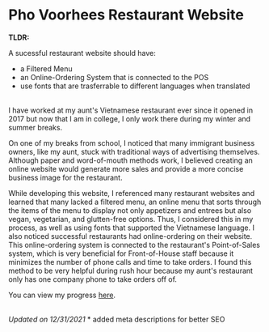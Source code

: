 # Pho Voorhees Restaurant Website

<b> TLDR: </b>

A sucessful restaurant website should have:
 * a Filtered Menu
 * an Online-Ordering System that is connected to the POS
 * use fonts that are trasferrable to different languages when translated
 
<br> 
I have worked at my aunt's Vietnamese restaurant ever since it opened in 2017 but now that I am in college, I only work there during my winter and summer breaks. 

On one of my breaks from school, I noticed that many immigrant business owners, like my aunt, stuck with traditional ways of advertising themselves. Although paper and word-of-mouth methods work, I believed creating an online website would generate more sales and provide a more concise business image for the restaurant.

While developing this website, I referenced many restaurant websites and learned that many lacked a filtered menu, an online menu that sorts through the items of the menu to display not only appetizers and entrees but also vegan, vegetarian, and glutten-free options. Thus, I considered this in my process, as well as using fonts that supported the Vietnamese language. I also noticed successful restaurants had online-ordering on their website. This online-ordering system is connected to the restaurant's Point-of-Sales system, which is very beneficial for Front-of-House staff because it minimizes the number of phone calls and time to take orders. I found this method to be very helpful during rush hour because my aunt's restaurant only has one company phone to take orders off of. 

You can view my progress [here][1].

<br> 
<i>Updated on 12/31/2021</i>
* added meta descriptions for better SEO

[1]: https://vkh12.github.io/phovoorhees/
